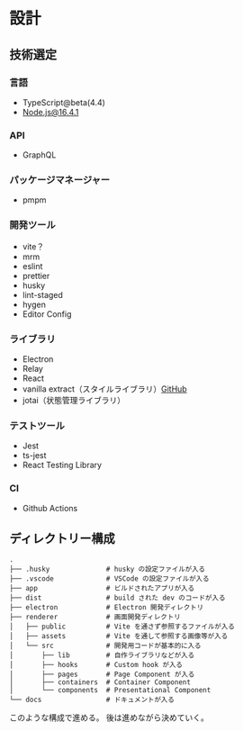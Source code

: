 # 設計

## 技術選定
### 言語
- TypeScript@beta(4.4)
- Node.js@16.4.1

### API
- GraphQL

### パッケージマネージャー
- pmpm

### 開発ツール
- vite？
- mrm
- eslint
- prettier
- husky
- lint-staged
- hygen
- Editor Config

### ライブラリ
- Electron
- Relay
- React
- vanilla extract（スタイルライブラリ）[GitHub](https://github.com/seek-oss/vanilla-extract)
- jotai（状態管理ライブラリ）

### テストツール
- Jest
- ts-jest
- React Testing Library

### CI
- Github Actions

## ディレクトリー構成

```
.
├── .husky              # husky の設定ファイルが入る
├── .vscode             # VSCode の設定ファイルが入る
├── app                 # ビルドされたアプリが入る
├── dist                # build された dev のコードが入る
├── electron            # Electron 開発ディレクトリ
├── renderer            # 画面開発ディレクトリ
│   ├── public          # Vite を通さず参照するファイルが入る
│   ├── assets          # Vite を通して参照する画像等が入る
│   └── src             # 開発用コードが基本的に入る
│       ├── lib         # 自作ライブラリなどが入る
│       ├── hooks       # Custom hook が入る
│       ├── pages       # Page Component が入る
│       ├── containers  # Container Component
│       └── components  # Presentational Component
└── docs                # ドキュメントが入る
```

このような構成で進める。
後は進めながら決めていく。
